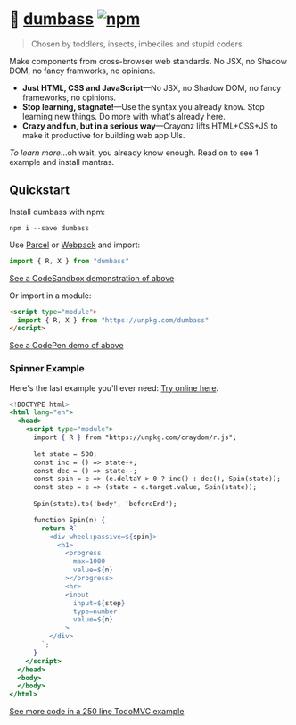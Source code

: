 # :bug: [dumbass](https://github.com/dosyago/dumbass) [![npm](https://img.shields.io/npm/v/dumbass.svg?label=&color=0080FF)](https://github.com/dosyago/dumbass/releases/latest)

> Chosen by toddlers, insects, imbeciles and stupid coders.

Make components from cross-browser web standards. No JSX, no Shadow DOM, no fancy framworks, no opinions.

- **Just HTML, CSS and JavaScript**—No JSX, no Shadow DOM, no fancy frameworks, no opinions. 
- **Stop learning, stagnate!**—Use the syntax you already know. Stop learning new things. Do more with what's already here.
- **Crazy and fun, but in a serious way**—Crayonz lifts HTML+CSS+JS to make it productive for building web app UIs. 

*To learn more*...oh wait, you already know enough. Read on to see 1 example and install mantras.

## Quickstart

Install dumbass with npm:

```console
npm i --save dumbass
```

Use [Parcel](https://parceljs.org) or [Webpack](https://webpack.js.org) and import:

```js
import { R, X } from "dumbass"
```

[See a CodeSandbox demonstration of above](https://codesandbox.io/s/dumbass-playground-jxbx4)

Or import in a module:

```html
<script type="module">
  import { R, X } from "https://unpkg.com/dumbass"
</script>
```

[See a CodePen demo of above](https://codepen.io/dosycorp/pen/OJPQQzB?editors=1000)

### Spinner Example

Here's the last example you'll ever need:
[Try online here](https://codepen.io/dosycorp/pen/OJPQQzB?editors=1000).

```jsx
<!DOCTYPE html>
<html lang="en">
  <head> 
    <script type="module">
      import { R } from "https://unpkg.com/craydom/r.js";
      
      let state = 500;
      const inc = () => state++;
      const dec = () => state--;
      const spin = e => (e.deltaY > 0 ? inc() : dec(), Spin(state));
      const step = e => (state = e.target.value, Spin(state));
      
      Spin(state).to('body', 'beforeEnd');

      function Spin(n) {
        return R`  
          <div wheel:passive=${spin}>
            <h1>
              <progress 
                max=1000
                value=${n}
              ></progress>
              <hr>
              <input 
                input=${step}
                type=number 
                value=${n}
              >
          </div>
        `;
      }
    </script>
  </head>
  <body>
  </body>
</html>
```

[See more code in a 250 line TodoMVC example](https://dosyago.github.io/dumbass/tests/rvanillatodo/src/app.js)
